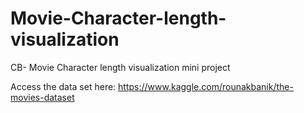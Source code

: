 # Movie-Character-length-visualization
CB- Movie Character length visualization mini project

Access the data set here: https://www.kaggle.com/rounakbanik/the-movies-dataset
